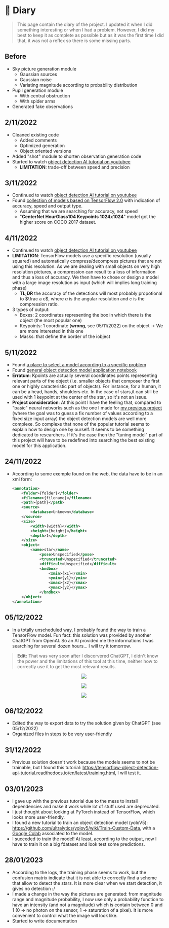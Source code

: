 # 📜 Diary

> This page contain the diary of the project. I updated it when I did something interesting or when I had a problem. However, I did my best to keep it as complete as possible but as it was the first time I did that, it was not a reflex so there is some missing parts.

## Before

- Sky picture generation module
  - Gaussian sources
  - Gaussian noise
  - Variating magnitude according to probability distribution
- Pupil generation module
  - With central obstruction
  - With spider arms
- Generated fake observations

## 2/11/2022

- Cleaned existing code
  - Added comments
  - Optimized generation
  - Object oriented versions
- Added "shot" module to shorten observation generation code
- Started to watch [object detection AI tutorial on youtubee](https://www.youtube.com/watch?v=yqkISICHH-U)
  - **LIMITATION**: trade-off between speed and precision

## 3/11/2022
- Continued to watch [object detection AI tutorial on youtubee](https://www.youtube.com/watch?v=yqkISICHH-U)
- Found [collection of models based on TensorFlow 2.0](https://github.com/tensorflow/models/blob/master/research/object_detection/g3doc/tf2_detection_zoo.md) with indication of accuracy, speed and output type.
  - Assuming that we are searching for accuracy, not speed
  - "**CenterNet HourGlass104 Keypoints 1024x1024**" model got the higher score on COCO 2017 dataset.

## 4/11/2022
- Continued to watch [object detection AI tutorial on youtubee](https://www.youtube.com/watch?v=yqkISICHH-U)
- **LIMITATION**: TensorFlow models use a specific resolution (usually squared) and automatically compress/decompress pictures that are not using this resolution. As we are dealing with small objects on very high resolution pictures, a compression can result to a loss of information and thus a loss of accuracy. We then have to chose or design a model with a large image resolution as input (which will implies long training phase)
  - **TL;DR** the accuracy of the detections will most probably propotional to $\frac a c$, where $a$ is the angular resolution and $c$ is the compression ratio.
- 3 types of output:
  - Boxes: 2 coordinates representing the box in which there is the object (the most popular one)
  - Keypoints: 1 coordinate (**wrong**, see 05/11/2022) on the object -> We are more interested in this one
  - Masks: that  define the border of the iobject

## 5/11/2022
- Found [a place to select a model according to a specific problem](https://tfhub.dev/s?fine-tunable=yes&module-type=image-object-detection)
- Found [general object detection model application notebook](<https://colab.research.google.com/github/tensorflow/hub/blob/master/examples/colab/tf2_object_detection.ipynb##scrollTo=HtwrSqvakTNn>)
- **Erratum**: Kpoints are actually several coordinates points representing relevant parts of the object (i.e. smaller objects that composer the first one or highly caracteristic part of objects). For instance, for a human, it can be a head, hands, shoulders etc. In the case of stars,it can still be used with 1 keypoint at the center of the star, so it's not an issue.
- **Project consideration**: At this point I have the feeling that, compared to "basic" neural networks such as the one I made for [my previous project](https://github.com/LeiRoF/M1-TNO_Detection_Efficiency) (where the goal was to guess a fix number of values according to a fixed size input array) the object detection models are well more complexe. So complexe that none of the popular tutorial seems to explain how to design one by ourself. It seems to be something dedicated to researchers. If it's the case then the "tuning model" part of this project will have to be redefined into searching the best existing model for this application.

## 24/11/2022
- According to some exemple found on the web, the data have to be in an xml form:

  ```xml
  <annotation>
      <folder>{folder}</folder>
      <filename>{filename}</filename>
      <path>{path}</path>
      <source>
          <database>Unknown</database>
      </source>
      <size>
          <width>{width}</width>
          <height>{height}</height>
          <depth>1</depth>
      </size>
      <object>
          <name>star</name>
              <pose>Unspecified</pose>
              <truncated>Unspecified</truncated>    
              <difficult>Unspecified</difficult>
              <bndbox>
                  <xmin>{x1}</xmin>
                  <ymin>{y1}</ymin>
                  <xmax>{x2}</xmax>
                  <ymax>{y2}</ymax>
              </bndbox>
      </object>
  </annotation>
  ```

## 05/12/2022

- In a totally unscheduled way, I probably found the way to train a TensorFlow model. Fun fact: this solution was provided by another ChatGPT from OpenAI. So an AI provided me the informations I was searching for several dozen hours... I will try it tomorrow.

> __Edit:__ That was very soon after I discorvered ChatGPT, I didn't know the power and the limitations of this tool at this time, neither how to correctly use it to get the most relevant results.

<div align=center style="width:500px">

  ![](./img/2022-12-06-10-50-14.png)

  ![](./img/2022-12-06-10-51-01.png)

  ![](./img/2022-12-06-10-51-16.png)

</div>

## 06/12/2022

- Edited the way to export data to try the solution given by ChatGPT (see 05/12/2022)
- Organized files in steps to be very user-friendly

## 31/12/2022

- Previous solution doesn't work because the models seems to not be trainable, but I found this tutorial: https://tensorflow-object-detection-api-tutorial.readthedocs.io/en/latest/training.html, I will test it.

## 03/01/2023

- I gave up with the previous tutorial due to the mess to install dependencies and make it work while lot of stuff used are deprecated.
- I just thought about looking at PyTorch instead of TensorFlow, which looks more user-friendly.
- I found a new tutorial to train an object detection model (yoloV5): https://github.com/ultralytics/yolov5/wiki/Train-Custom-Data, with a [Google Colab](https://colab.research.google.com/github/ultralytics/yolov5/blob/master/tutorial.ipynb) associated to the model.
- I succeded to train the model! At least, according to the output, now I have to train it on a big fdataset and look test some predictions.

## 28/01/2023

- According to the logs, the training phase seems to work, but the confusion matrix indicate that it is not able to correctly find a scheme that allow to detect the stars. It is more clear when we start detection, it gives no detection :/
- I made a change in the way the pictures are generated: from magnitude range and magnitude probability, I now use only a probability function to have an intensity (and not a magnitude) which is contain between 0 and 1 (0 -> no photon on the sensor, 1 -> saturation of a pixel). It is more convenient to control what the image will look like.
- Started to write documentation







